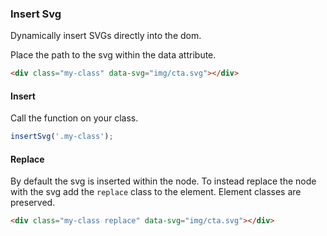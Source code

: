 ### Insert Svg

Dynamically insert SVGs directly into the dom.

Place the path to the svg within the data attribute.

```html
<div class="my-class" data-svg="img/cta.svg"></div>
```

#### Insert

Call the function on your class.

```js
insertSvg('.my-class');
```

#### Replace

By default the svg is inserted within the node. To instead replace the node with the svg add the ```replace``` class to the element. Element classes are preserved.

```html
<div class="my-class replace" data-svg="img/cta.svg"></div>
```
